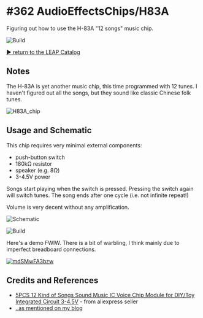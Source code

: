 # #362 AudioEffectsChips/H83A

Figuring out how to use the H-83A "12 songs" music chip.

![Build](./assets/H83A_build.jpg?raw=true)

[:arrow_forward: return to the LEAP Catalog](https://leap.tardate.com)

## Notes

The H-83A is yet another music chip, this time programmed with 12 tunes.
I haven't figured out all the songs, but they sound like classic Chinese folk tunes.

![H83A_chip](./assets/H83A_chip.jpg?raw=true)

## Usage and Schematic

This chip requires very minimal external components:

* push-button switch
* 180kΩ resistor
* speaker (e.g. 8Ω)
* 3-4.5V power

Songs start playing when the switch is pressed. Pressing the switch again will switch tunes.
The song ends after one cycle (i.e. not infinite repeat!)

Volume is very decent without any amplification.

![Schematic](./assets/H83A_schematic.jpg?raw=true)

![Build](./assets/H83A_build.jpg?raw=true)

Here's a demo FWIW. There is a bit of warbling, I think mainly due to imperfect breadboard connections.

[![mdSMwFA3bzw](https://img.youtube.com/vi/mdSMwFA3bzw/0.jpg)](https://www.youtube.com/watch?v=mdSMwFA3bzw)

## Credits and References
* [5PCS 12 Kind of Songs Sound Music IC Voice Chip Module for DIY/Toy Integrated Circuit 3-4.5V](https://www.aliexpress.com/item/5PCS-12-Kind-of-Sound-Music-IC-Voice-Chip-Module-for-DIY-Toy-Integrated-Circuit-3/32658454214.html) - from aliexpress seller
* [..as mentioned on my blog](https://blog.tardate.com/2017/12/leap362-h-83a-12-song-music-chip.html)
